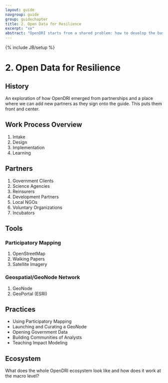 ```yaml
---
layout: guide
navgroup: guide
group: guidechapter
title: 2. Open Data for Resilience
excerpt: "xx"
abstract: "OpenDRI starts from a shared problem: how to develop the baseline data necessary to drive better decision making around risk management."
---
```

{% include JB/setup %}

# 2.	Open Data for Resilience

## History
An exploration of how OpenDRI emerged from partnerships and a place where we can add new partners as they sign onto the guide. This puts them front and center.

## Work Process Overview

1.	Intake
2.	Design
3.	Implementation
4.	Learning

## Partners
1.	Government Clients
2.	Science Agencies
3.	Reinsurers
4.	Development Partners
5.	Local NGOs
6.	Voluntary Organizations
7.	Incubators

## Tools
### Participatory Mapping
1.	OpenStreetMap
2.	Walking Papers
3.	Satellite Imagery

### Geospatial/GeoNode Network
1.	GeoNode
2.	GeoPortal (ESRI)

## Practices
* Using Participatory Mapping
* Launching and Curating a GeoNode
* Opening Government Data
* Building Communities of Analysts
* Teaching Impact Modeling

## Ecosystem
What does the whole OpenDRI ecosystem look like and how does it work at the macro level?


